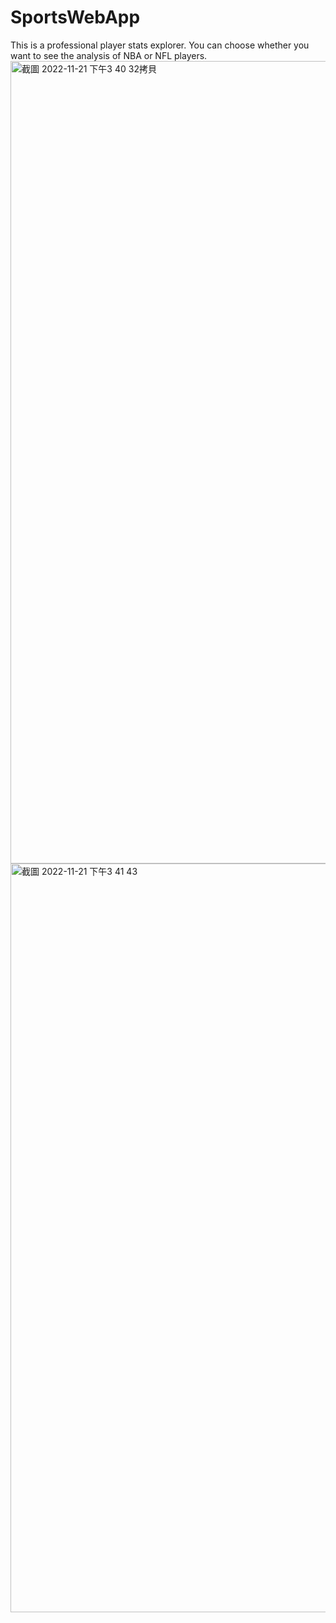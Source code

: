 # SportsWebApp
This is a professional player stats explorer. You can choose whether you want to see the analysis of NBA or NFL players.
<img width="1284" alt="截圖 2022-11-21 下午3 40 32拷貝" src="https://user-images.githubusercontent.com/57746866/202992277-0924c9af-d781-41b7-ba3e-cda347300070.png">
<img width="1198" alt="截圖 2022-11-21 下午3 41 43" src="https://user-images.githubusercontent.com/57746866/202992430-373e1aef-d939-4d0d-b032-ec15c1d639cb.png">
